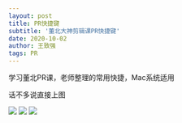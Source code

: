 ```yaml
---
layout: post
title: PR快捷键
subtitle: '董北大神剪辑课PR快捷键'
date: 2020-10-02
author: 王致强
tags: PR 
--- 
```


学习董北PR课，老师整理的常用快捷，Mac系统适用

话不多说直接上图

![](https://tva1.sinaimg.cn/large/0081Kckwly1gkaiyig4ndj30mo0tcjvc.jpg)
![](https://tva1.sinaimg.cn/large/0081Kckwly1gkaiyjbwu0j30mo0tcadd.jpg)
![](https://tva1.sinaimg.cn/large/0081Kckwly1gkaiyjktxhj30mo0tct93.jpg)

